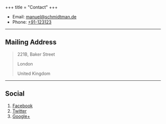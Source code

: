 +++
title = "Contact"
+++

* Email: [manuel@schmidtman.de](mailto:manuel@schmidtman.de)
* Phone: [+91-123123](tel:+91-123123)

---

## Mailing Address

> 221B, Baker Street
>
> London
>
> United Kingdom

---

## Social

1. [Facebook](#)
2. [Twitter](#)
3. [Google+](#)
